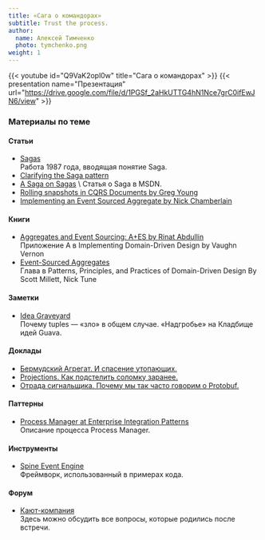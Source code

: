 ```yaml
---
title: «Сага о командорах»
subtitle: Trust the process.
author:
  name: Алексей Тимченко
  photo: tymchenko.png
weight: 1
---
```


{{< youtube id="Q9VaK2opl0w" title="Сага о командорах" >}}
{{< presentation name="Презентация" url="https://drive.google.com/file/d/1PGSf_2aHkUTTG4hN1Nce7grC0ifEwJN6/view" >}}

### Материалы по теме

#### Статьи
- [Sagas](http://www.cs.cornell.edu/andru/cs711/2002fa/reading/sagas.pdf) \
  Работа 1987 года, вводящая понятие Saga.
- [Clarifying the Saga pattern](http://web.archive.org/web/20161205130022/http://kellabyte.com/2012/05/30/clarifying-the-saga-pattern/)
- [A Saga on Sagas](https://docs.microsoft.com/en-us/previous-versions/msp-n-p/jj591569(v=pandp.10)?redirectedfrom=MSDN) \
  Статья о Saga в MSDN.
- [Rolling snapshots in CQRS Documents by Greg Young](https://cqrs.files.wordpress.com/2010/11/cqrs_documents.pdf)
- [Implementing an Event Sourced Aggregate by Nick Chamberlain](https://buildplease.com/pages/fpc-9/)

#### Книги
- [Aggregates and Event Sourcing: A+ES by Rinat Abdullin](https://www.amazon.com/Implementing-Domain-Driven-Design-Vaughn-Vernon/dp/0321834577) \
  Приложение A в Implementing Domain-Driven Design by Vaughn Vernon
- [Event-Sourced Aggregates](https://www.wiley.com/en-us/Patterns%2C+Principles%2C+and+Practices+of+Domain+Driven+Design-p-9781118714706) \
  Глава в Patterns, Principles, and Practices of Domain-Driven Design By Scott Millett, Nick Tune

#### Заметки
- [Idea Graveyard](https://github.com/google/guava/wiki/IdeaGraveyard#tuples-for-n--2) \
  Почему tuples — «зло» в общем случае. «Надгробье» на Кладбище идей Guava.

#### Доклады
- [Бермудский Агрегат. И спасение утопающих.](https://dddi.dev/meetup4#rec164546492)
- [Projections. Как подстелить соломку заранее.](http://dddi.dev/meetup3#rec164546409)
- [Отрада сигнальщика. Почему мы так часто говорим о Protobuf.](https://dddi.dev/meetup5#rec179286264)

#### Паттерны
- [Process Manager at Enterprise Integration Patterns](https://www.enterpriseintegrationpatterns.com/patterns/messaging/ProcessManager.html) \
  Описание процесса Process Manager.

#### Инструменты
- [Spine Event Engine](https://spine.io/) \
  Фреймворк, использованный в примерах кода.

#### Форум
- [Кают-компания](https://messroom.dddi.dev/) \
  Здесь можно обсудить все вопросы, которые родились после встречи.
